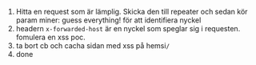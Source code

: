 
1. Hitta en request som är lämplig. Skicka den till repeater och sedan kör param miner: guess everything! för att identifiera nyckel
2. headern `x-forwarded-host` är en nyckel som speglar sig i requesten. fomulera en xss poc.
3. ta bort cb och cacha sidan med xss på hemsi`/`
5. done
